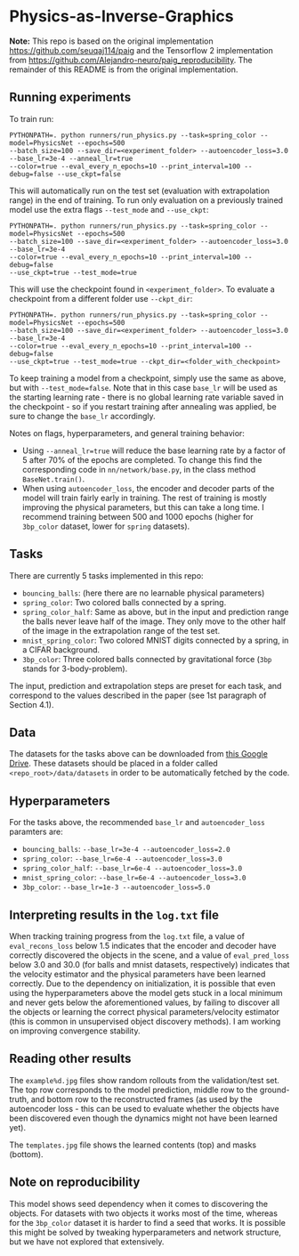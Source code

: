 # Physics-as-Inverse-Graphics

**Note:** This repo is based on the original implementation https://github.com/seuqaj114/paig and the Tensorflow 2 implementation
from https://github.com/Alejandro-neuro/paig_reproducibility. The remainder of this README is from the original implementation.

## Running experiments

To train run:

```
PYTHONPATH=. python runners/run_physics.py --task=spring_color --model=PhysicsNet --epochs=500 
--batch_size=100 --save_dir=<experiment_folder> --autoencoder_loss=3.0 --base_lr=3e-4 --anneal_lr=true
--color=true --eval_every_n_epochs=10 --print_interval=100 --debug=false --use_ckpt=false 
```

This will automatically run on the test set (evaluation with extrapolation range) in the end of training.
To run only evaluation on a previously trained model use the extra flags `--test_mode` and `--use_ckpt`:

```
PYTHONPATH=. python runners/run_physics.py --task=spring_color --model=PhysicsNet --epochs=500 
--batch_size=100 --save_dir=<experiment_folder> --autoencoder_loss=3.0 --base_lr=3e-4 
--color=true --eval_every_n_epochs=10 --print_interval=100 --debug=false 
--use_ckpt=true --test_mode=true 
```

This will use the checkpoint found in `<experiment_folder>`. To evaluate a checkpoint from a different folder use `--ckpt_dir`:

```
PYTHONPATH=. python runners/run_physics.py --task=spring_color --model=PhysicsNet --epochs=500 
--batch_size=100 --save_dir=<experiment_folder> --autoencoder_loss=3.0 --base_lr=3e-4 
--color=true --eval_every_n_epochs=10 --print_interval=100 --debug=false 
--use_ckpt=true --test_mode=true --ckpt_dir=<folder_with_checkpoint>
```

To keep training a model from a checkpoint, simply use the same as above, but with `--test_mode=false`. Note that in this case `base_lr` will be used as the starting learning rate - there is no global learning rate variable saved in the checkpoint - so if you restart training after annealing was applied, be sure to change the `base_lr` accordingly.

Notes on flags, hyperparameters, and general training behavior:
* Using `--anneal_lr=true` will reduce the base learning rate by a factor of 5 after 70% of the epochs are completed. To change this find the corresponding code in `nn/network/base.py`, in the class method `BaseNet.train()`.
* When using `autoencoder_loss`, the encoder and decoder parts of the model will train fairly early in training. The rest of training is mostly improving the physical parameters, but this can take a long time. I recommend training between 500 and 1000 epochs (higher for `3bp_color` dataset, lower for `spring` datasets).


## Tasks

There are currently 5 tasks implemented in this repo: 

* `bouncing_balls`: (here there are no learnable physical parameters)
* `spring_color`: Two colored balls connected by a spring.
* `spring_color_half`: Same as above, but in the input and prediction range the balls never leave half of the image. They only move to the other half of the image in the extrapolation range of the test set.
* `mnist_spring_color`: Two colored MNIST digits connected by a spring, in a CIFAR background.
* `3bp_color`:  Three colored balls connected by gravitational force (`3bp` stands for 3-body-problem).
 
 The input, prediction and extrapolation steps are preset for each task, and correspond to the values described in the paper (see 1st paragraph of Section 4.1).
 
 ## Data
 
 The datasets for the tasks above can be downloaded from [this Google Drive](https://drive.google.com/open?id=16uvdhZiv2CkoDDDNGRG4l_T7LEZXzfyA). These datasets should be placed in a folder called `<repo_root>/data/datasets` in order to be automatically fetched by the code. 
 
 ## Hyperparameters
 
 For the tasks above, the recommended `base_lr` and `autoencoder_loss` paramters are:
 * `bouncing_balls`: `--base_lr=3e-4 --autoencoder_loss=2.0`
* `spring_color`: `--base_lr=6e-4 --autoencoder_loss=3.0`
* `spring_color_half`: `--base_lr=6e-4 --autoencoder_loss=3.0`
* `mnist_spring_color`: `--base_lr=6e-4 --autoencoder_loss=3.0`
* `3bp_color`:  `--base_lr=1e-3 --autoencoder_loss=5.0`
 
 ## Interpreting results in the `log.txt` file
 
 When tracking training progress from the `log.txt` file, a value of `eval_recons_loss` below 1.5 indicates that the encoder and decoder have correctly discovered the objects in the scene, and a value of `eval_pred_loss` below 3.0 and 30.0 (for balls and mnist datasets, respectively) indicates that the velocity estimator and the physical parameters have been learned correctly. Due to the dependency on initialization, it is possible that even using the hyperparameters above the model gets stuck in a local minimum and never gets below the aforementioned values, by failing to discover all the objects or learning the correct physical parameters/velocity estimator (this is common in unsupervised object discovery methods). I am working on improving convergence stability.
 
 ## Reading other results
 
 The `example%d.jpg` files show random rollouts from the validation/test set. The top row corresponds to the model prediction, middle row to the ground-truth, and bottom row to the reconstructed frames (as used by the autoencoder loss - this can be used to evaluate whether the objects have been discovered even though the dynamics might not have been learned yet).
 
 The `templates.jpg` file shows the learned contents (top) and masks (bottom). 
 
 ## Note on reproducibility
 
 This model shows seed dependency when it comes to discovering the objects. For datasets with two objects it works most of the time, whereas for the `3bp_color` dataset it is harder to find a seed that works. It is possible this might be solved by tweaking hyperparameters and network structure, but we have not explored that extensively.

